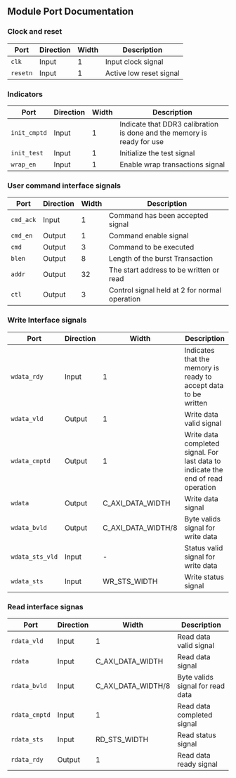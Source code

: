 ## Module Port Documentation

### Clock and reset 
| **Port**         | **Direction** | **Width** | **Description**                                          |
|------------------|---------------|-----------|----------------------------------------------------------|
| `clk`            | Input         | 1         | Input clock signal                                       |
|`resetn`          | Input         | 1         | Active low reset signal                                  |

### Indicators 
| **Port**         | **Direction** | **Width** | **Description**                                          |
|------------------|---------------|-----------|----------------------------------------------------------|
| `init_cmptd`     | Input         | 1         | Indicate that DDR3 calibration is done and the memory is ready for use       | 
|`init_test`      | Input         | 1        | Initialize the test signal                                | 
|`wrap_en`        | Input         | 1         | Enable wrap transactions signal                           | 

### User command interface signals 
| **Port**         | **Direction** | **Width** | **Description**                                          |
|------------------|---------------|-----------|----------------------------------------------------------|
| `cmd_ack`        | Input         | 1         | Command has been accepted signal                          |                                      
|`cmd_en`         | Output        | 1        | Command enable signal                                     |                      
|`cmd`            | Output        | 3         | Command to be executed                                           | 
|`blen`           | Output        | 8         | Length of the burst Transaction                               | 
|`addr`           | Output        | 32        | The start address to be written or read                       | 
|`ctl`            | Output        | 3 | Control signal held at 2 for normal operation                                        | 

### Write Interface signals 
| **Port**         | **Direction** | **Width** | **Description**                                          |
|------------------|---------------|-----------|----------------------------------------------------------|
| `wdata_rdy`      | Input         | 1         | Indicates that the memory is ready to accept data to be written              |
|`wdata_vld`      | Output        | 1        | Write data valid signal                                   | 
|`wdata_cmptd`    | Output        | 1         | Write data completed signal. For last data to indicate the end of read operation         | 
|`wdata`          | Output        | C_AXI_DATA_WIDTH | Write data signal                                  | 
|`wdata_bvld`     | Output        | C_AXI_DATA_WIDTH/8 | Byte valids signal for write data                    |
|`wdata_sts_vld`  | Input         | -         | Status valid signal for write data                         | 
|`wdata_sts`      | Input         | WR_STS_WIDTH | Write status signal                                     | 

### Read interface signas 
| **Port**         | **Direction** | **Width** | **Description**                                          |
|------------------|---------------|-----------|----------------------------------------------------------|
| `rdata_vld`      | Input         | 1        | Read data valid signal                                    | 
|`rdata`          | Input         | C_AXI_DATA_WIDTH | Read data signal                                  | 
|`rdata_bvld`     | Input         | C_AXI_DATA_WIDTH/8 | Byte valids signal for read data                     |
|`rdata_cmptd`    | Input         | 1        | Read data completed signal                                | 
|`rdata_sts`      | Input         | RD_STS_WIDTH | Read status signal                                       | 
|`rdata_rdy`      | Output        | 1         | Read data ready signal                                    |   

